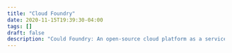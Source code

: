 ```yaml
---
title: "Cloud Foundry"
date: 2020-11-15T19:39:30-04:00
tags: []
draft: false
description: "Could Foundry: An open-source cloud platform as a service (PaaS)"
---
```

